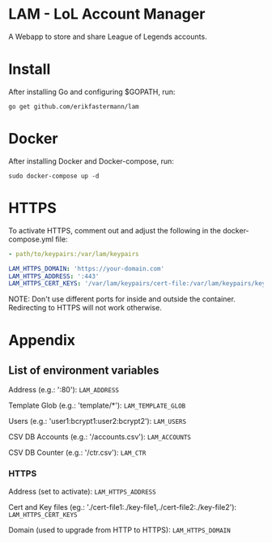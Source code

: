 # LAM - LoL Account Manager

A Webapp to store and share League of Legends accounts.

# Install

After installing Go and configuring $GOPATH, run:

```
go get github.com/erikfastermann/lam
```

# Docker

After installing Docker and Docker-compose, run:

```
sudo docker-compose up -d
```

# HTTPS

To activate HTTPS, comment out and adjust the following in the docker-compose.yml file:

```yaml
- path/to/keypairs:/var/lam/keypairs
```

```yaml
LAM_HTTPS_DOMAIN: 'https://your-domain.com'
LAM_HTTPS_ADDRESS: ':443'
LAM_HTTPS_CERT_KEYS: '/var/lam/keypairs/cert-file:/var/lam/keypairs/key-file'
```

NOTE: Don't use different ports for inside and outside the container.
Redirecting to HTTPS will not work otherwise.

# Appendix

## List of environment variables

Address (e.g.: ':80'): `LAM_ADDRESS`

Template Glob (e.g.: 'template/*'): `LAM_TEMPLATE_GLOB`

Users (e.g.: 'user1:bcrypt1:user2:bcrypt2'): `LAM_USERS`

CSV DB Accounts (e.g.: '/accounts.csv'): `LAM_ACCOUNTS`

CSV DB Counter (e.g.: '/ctr.csv'): `LAM_CTR`

### HTTPS

Address (set to activate): `LAM_HTTPS_ADDRESS`

Cert and Key files (eg.: './cert-file1:./key-file1,./cert-file2:./key-file2'): `LAM_HTTPS_CERT_KEYS`

Domain (used to upgrade from HTTP to HTTPS): `LAM_HTTPS_DOMAIN`
